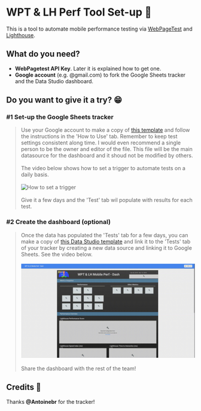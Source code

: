 # WPT & LH Perf Tool Set-up 📱
This is a tool to automate mobile performance testing via <a href="https://www.webpagetest.org/" target="_blank">WebPageTest</a> and <a href="https://developers.google.com/web/tools/lighthouse" target="_blank">Lighthouse</a>.


## What do you need?
* **WebPagetest API Key**. Later it is explained how to get one.
* **Google account** (e.g. @gmail.com) to fork the Google Sheets tracker and the Data Studio dashboard.


## Do you want to give it a try? 😁

### #1 Set-up the Google Sheets tracker
> Use your Google account to make a copy of <a href="https://docs.google.com/spreadsheets/d/1k8Qr-d2Ze_51975a3t2TcV4jPxrZBWOlCxILBQzNTMw/copy" target="_blank">this template</a> and follow the instructions in the 'How to Use' tab. Remember to keep test settings consistent along time. I would even recommend a single person to be the owner and editor of the file. This file will be the main datasource for the dashboard and it shoud not be modified by others.
<br/><br />
> The video below shows how to set a trigger to automate tests on a daily basis.
<br/><br />
>![How to set a trigger](trigger_demo.gif)
<br/><br />
> Give it a few days and the 'Test' tab wil populate with results for each test.

### #2 Create the dashboard (optional)
> Once the data has populated the 'Tests' tab for a few days, you can make a copy of <a href="https://datastudio.google.com/u/0/reporting/17eCmvvfV62TI9UhM9t-QmX5ASyE2COkm/page/VgD/preview" target="_blank">this Data Studio template</a> and link it to the 'Tests' tab of your tracker by creating a new data source and linking it to Google Sheets. See the video below.
<br /><br />
>![How to link the tracker](linking_demo.gif)
<br /><br />
> Share the dashboard with the rest of the team!


## Credits 🙏
Thanks **@Antoinebr** for the tracker!
